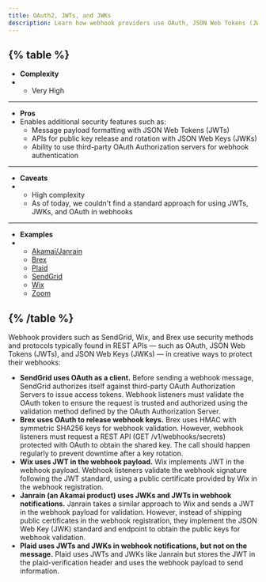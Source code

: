 ```yaml
---
title: OAuth2, JWTs, and JWKs
description: Learn how webhook providers use OAuth, JSON Web Tokens (JWTs), and JSON Web Keys (JWKs) in creative ways to protect their webhooks
---
```


{% table %}
---
* **Complexity**
* - Very High
---
* **Pros**
* Enables additional security features such as:
  - Message payload formatting with JSON Web Tokens (JWTs)
  - APIs for public key release and rotation with JSON Web Keys (JWKs)
  - Ability to use third-party OAuth Authorization servers for webhook authentication
---
* **Caveats**
* - High complexity
  - As of today, we couldn't find a standard approach for using JWTs, JWKs, and OAuth in webhooks
---
* **Examples**
* - [Akamai/Janrain](https://janrain-education-center.knowledgeowl.com/home/json-web-keys)
  - [Brex](https://developer.brex.com/openapi/webhooks_api/#operation/listSecrets)
  - [Plaid](https://plaid.com/docs/api/webhooks/webhook-verification/)
  - [SendGrid](https://docs.sendgrid.com/for-developers/tracking-events/getting-started-event-webhook-security-features#oauth-20)
  - [Wix](https://devforum.wix.com/kb/en/article/about-webhooks)
  - [Zoom](https://developers.zoom.us/docs/api/rest/webhook-reference/#token-authentication-oauth)

{% /table %}
---

Webhook providers such as SendGrid, Wix, and Brex use security methods and protocols typically found in REST APIs — such as OAuth, JSON Web Tokens (JWTs), and JSON Web Keys (JWKs) — in creative ways to protect their webhooks:

* **SendGrid uses OAuth as a client.** Before sending a webhook message, SendGrid authorizes itself against third-party OAuth Authorization Servers to issue access tokens. Webhook listeners must validate the OAuth token to ensure the request is trusted and authorized using the validation method defined by the OAuth Authorization Server.
* **Brex uses OAuth to release webhook keys.** Brex uses HMAC with symmetric SHA256 keys for webhook validation. However, webhook listeners must request a REST API (GET /v1/webhooks/secrets) protected with OAuth to obtain the shared key. The call should happen regularly to prevent downtime after a key rotation.
* **Wix uses JWT in the webhook payload.** Wix implements JWT in the webhook payload. Webhook listeners validate the webhook signature following the JWT standard, using a public certificate provided by Wix in the webhook registration.
* **Janrain (an Akamai product) uses JWKs and JWTs in webhook notifications.** Janrain takes a similar approach to Wix and sends a JWT in the webhook payload for validation. However, instead of shipping public certificates in the webhook registration, they implement the JSON Web Key (JWK) standard and endpoint to obtain the public keys for webhook validation.
* **Plaid uses JWTs and JWKs in webhook notifications, but not on the message.** Plaid uses JWTs and JWKs like Janrain but stores the JWT in the plaid-verification header and uses the webhook payload to send information.

